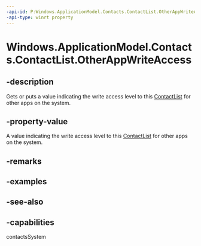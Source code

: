 ```yaml
---
-api-id: P:Windows.ApplicationModel.Contacts.ContactList.OtherAppWriteAccess
-api-type: winrt property
---
```


<!-- Property syntax
public Windows.ApplicationModel.Contacts.ContactListOtherAppWriteAccess OtherAppWriteAccess { get;  set; }
-->

# Windows.ApplicationModel.Contacts.ContactList.OtherAppWriteAccess

## -description
Gets or puts a value indicating the write access level to this [ContactList](contactlist.md) for other apps on the system.

## -property-value
A value indicating the write access level to this [ContactList](contactlist.md) for other apps on the system.

## -remarks

## -examples

## -see-also

## -capabilities
contactsSystem
